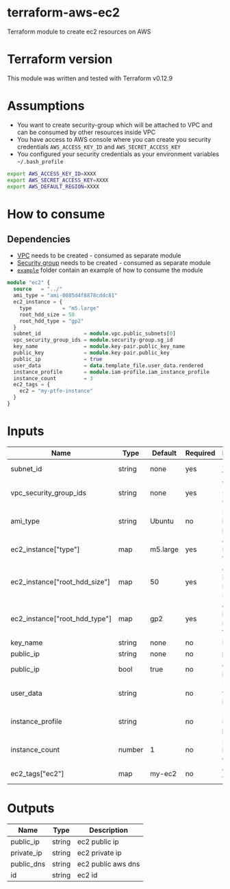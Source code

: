 # terraform-aws-ec2
Terraform module to create ec2 resources on AWS

# Terraform version
This module was written and tested with Terraform v0.12.9 

# Assumptions
- You want to create security-group which will be attached to VPC and can be consumed by other resources inside VPC
- You have access to AWS console where you can create you security credentials `AWS_ACCESS_KEY_ID` and `AWS_SECRET_ACCESS_KEY`
- You configured your security credentials as your environment variables `~/.bash_profile` 

```bash
export AWS_ACCESS_KEY_ID=XXXX
export AWS_SECRET_ACCESS_KEY=XXXX
export AWS_DEFAULT_REGION=XXXX
```

# How to consume

## Dependencies
- [VPC](https://github.com/andrewpopa/terraform-aws-vpc) needs to be created - consumed as separate module
- [Security group](https://github.com/andrewpopa/terraform-aws-security-group) needs to be created - consumed as separate module
- [`example`](https://github.com/andrewpopa/terraform-aws-ec2/tree/master/example) folder contain an example of how to consume the module



```terraform
module "ec2" {
  source   = "../"
  ami_type = "ami-0085d4f8878cddc81"
  ec2_instance = {
    type          = "m5.large"
    root_hdd_size = 50
    root_hdd_type = "gp2"
  }
  subnet_id              = module.vpc.public_subnets[0]
  vpc_security_group_ids = module.security-group.sg_id
  key_name               = module.key-pair.public_key_name
  public_key             = module.key-pair.public_key
  public_ip              = true
  user_data              = data.template_file.user_data.rendered
  instance_profile       = module.iam-profile.iam_instance_profile
  instance_count         = 3
  ec2_tags = {
    ec2 = "my-ptfe-instance"
  }
}
```

# Inputs
| **Name**  | **Type** | **Default** | **Required** | **Description** |
| ------------- | ------------- | ------------- | ------------- | ------------- |
| subnet_id | string | none | yes | Subnet ID for EC2 |
| vpc_security_group_ids | string | none | yes | VPC security Group ID |
| ami_type | string | Ubuntu | no | List of ingress ports |
| ec2_instance["type"] | map | m5.large | yes | ec2 instance type | 
| ec2_instance["root_hdd_size"] | map | 50 | yes | ec2 instance root hdd size | 
| ec2_instance["root_hdd_type"] | map | gp2 | yes | ec2 instance root hdd type | 
| key_name | string | none | no | key name |
| public_ip | string | none | no | public key |
| public_ip | bool | true | no | ec2 assign public ip |
| user_data | string |  | no | User data for EC2 instance |
| instance_profile | string |  | no | IAM EC2 instance profile |
| instance_count | number | 1 | no | Number of instance to deploy |
| ec2_tags["ec2"] | map | my-ec2 | no | ec2 name tag |

# Outputs
| **Name**  | **Type** | **Description** |
| ------------- | ------------- | ------------- |
| public_ip | string | ec2 public ip |
| private_ip | string | ec2 private ip |
| public_dns | string | ec2 public aws dns |
| id | string | ec2 id |

<!-- # Testing
Module has implemented testing with [kitchen](https://kitchen.ci/) and [kitchen-terraform](https://newcontext-oss.github.io/kitchen-terraform/)

## Install locally

run in cli
```bash
echo 'export PATH="$HOME/.rbenv/bin:$PATH"' >> ~/.bash_profile
source ~/.bash_profile
rbenv init
echo 'eval "$(rbenv init -)"' >> ~/.bash_profile
source ~/.bash_profile
```

use 2.3.1 version 

```bash
rbenv install 2.3.1
rbenv local 2.3.1
```

check current version
```bash
rbenv version
```

output
```bash
2.3.1 (set by /Users/user/.ruby-version)
```

make sure you have you bundler installed `bundler version` with similar output

```bash
Bundler version 2.0.2 (2019-06-13 commit 496bca538)
```

or install it 

```bash
gem install bundler
```

install all required gems specified in `Gemfile`

```bash
bundle install
```

test the module

```bash
bundle exec kitchen converge
bundle exec kitchen verify
bundle exec kitchen destroy
```

## Remote
For remote testing [travis](https://travis-ci.org) is used with the same steps as local testing

- install dependencies via bundle install with `Gemfile`
- download and unzip terraform version 0.12.9
- terraform init
- execute kitchen test

### Assumptions
- You are logged in travis with your github account.
- Travis has access to you repository
- You have configured Environment variables for travis

![alt text](img/travis.png "Travis config")

### Releases on tags
```
travis setup releases
```

Will add releases information to yaml file. Releases can be triggered using tags.

# TODO
- [ ] add kitchen test with travis
-->
